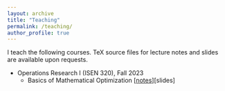 ```yaml
---
layout: archive
title: "Teaching"
permalink: /teaching/
author_profile: true
---
```


I teach the following courses.
TeX source files for lecture notes and slides are available upon requests.

* Operations Research I (ISEN 320), Fall 2023
    * Basics of Mathematical Optimization [[notes](../files/Teaching/2023Fall_ISEN320/notes_basics.pdf)][slides]
